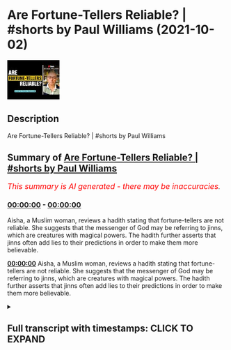# Are Fortune-Tellers Reliable? | #shorts by Paul Williams (2021-10-02)

![alt Are Fortune-Tellers Reliable? | #shorts by Paul Williams](BbG0lLxRxlo.jpg "Are Fortune-Tellers Reliable? | #shorts by Paul Williams")

## Description

Are Fortune-Tellers Reliable? | #shorts by Paul Williams

## Summary of [Are Fortune-Tellers Reliable? | #shorts by Paul Williams](https://www.youtube.com/watch?v=BbG0lLxRxlo)


*<span style="color:red; font-size:125%">This summary is AI generated - there may be inaccuracies</span>. [](/)*

### [00:00:00](https://www.youtube.com/watch?v=BbG0lLxRxlo&t=0) - [00:00:00](https://www.youtube.com/watch?v=BbG0lLxRxlo&t=0)

Aisha, a Muslim woman, reviews a hadith stating that fortune-tellers are not reliable. She suggests that the messenger of God may be referring to jinns, which are creatures with magical powers. The hadith further asserts that jinns often add lies to their predictions in order to make them more believable.

**[00:00:00](https://www.youtube.com/watch?v=BbG0lLxRxlo&t=0)** Aisha, a Muslim woman, reviews a hadith stating that fortune-tellers are not reliable. She suggests that the messenger of God may be referring to jinns, which are creatures with magical powers. The hadith further asserts that jinns often add lies to their predictions in order to make them more believable.

<details><summary><h2>Full transcript with timestamps: CLICK TO EXPAND</h2></summary>

[0:00:00](https://youtu.be/BbG0lLxRxlo?t=0) aisha said that when people ask the  
[0:00:03](https://youtu.be/BbG0lLxRxlo?t=3) messenger of god upon whom be peace  
[0:00:06](https://youtu.be/BbG0lLxRxlo?t=6) about fortune tellers he replied they  
[0:00:09](https://youtu.be/BbG0lLxRxlo?t=9) are not reliable  
[0:00:11](https://youtu.be/BbG0lLxRxlo?t=11) the people said messenger of god they  
[0:00:14](https://youtu.be/BbG0lLxRxlo?t=14) sometimes tell a thing which turns out  
[0:00:16](https://youtu.be/BbG0lLxRxlo?t=16) to be true  
[0:00:18](https://youtu.be/BbG0lLxRxlo?t=18) he replied  
[0:00:19](https://youtu.be/BbG0lLxRxlo?t=19) that relates to a truth which a jinn has  
[0:00:23](https://youtu.be/BbG0lLxRxlo?t=23) snatched and cackles in the ear of his  
[0:00:26](https://youtu.be/BbG0lLxRxlo?t=26) friend as a hen does  
[0:00:28](https://youtu.be/BbG0lLxRxlo?t=28) then they mix more than a hundred lies  
[0:00:31](https://youtu.be/BbG0lLxRxlo?t=31) with it  
[0:00:33](https://youtu.be/BbG0lLxRxlo?t=33) hadith from bukhari and muslim  

</details>
